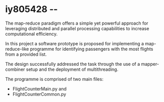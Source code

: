 # iy805428 -- 

The map-reduce paradigm offers a simple yet powerful approach for leveraging distributed and parallel processing capabilities to increase computational efficiency. 

In this project a software prototype is proposed for implementing a map-reduce-like programme for identifying passengers with the most flights from a provided list. 

The design successfully addressed the task through the use of a mapper-combiner setup and the deployment of multithreading. 

The programme is comprised of two main files: 

- FlightCounterMain.py and 
- FlightCounterCommon.py


